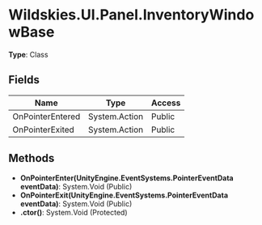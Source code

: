 ﻿# Wildskies.UI.Panel.InventoryWindowBase

**Type**: Class

## Fields

| Name | Type | Access |
|------|------|--------|
| OnPointerEntered | System.Action | Public |
| OnPointerExited | System.Action | Public |

## Methods

- **OnPointerEnter(UnityEngine.EventSystems.PointerEventData eventData)**: System.Void (Public)
- **OnPointerExit(UnityEngine.EventSystems.PointerEventData eventData)**: System.Void (Public)
- **.ctor()**: System.Void (Protected)

